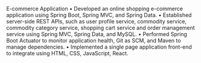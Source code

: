 E-commerce Application
• Developed an online shopping e-commerce application using Spring Boot, Spring MVC, and Spring Data.
• Established server-side REST APIs, such as user profile service, commodity service, commodity category service,
shopping cart service and order management service using Spring MVC, Spring Data, and MySQL.
• Performed Spring Boot Actuator to monitor application health, Git as SCM, and Maven to manage dependencies.
• Implemented a single page application front-end to integrate using HTML, CSS, JavaScript, React.